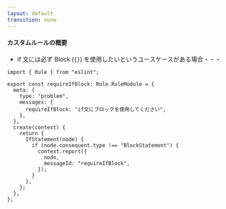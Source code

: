 ```yaml
---
layout: default
transition: none
---
```


<style scoped>
.small-code {
  .slidev-code {
    font-size: 0.85rem !important;
    line-height: 0rem !important;
  }
}
</style>

#### カスタムルールの概要

<div class="_bullet">

* if 文には必ず Block (`{}`) を使用したいというユースケースがある場合・・・

</div>

<div v-click="1" class="small-code">

```ts{10-21}
import { Rule } from "eslint";

export const requireIfBlock: Rule.RuleModule = {
  meta: {
    type: "problem",
    messages: {
      requireIfBlock: "if文にブロックを使用してください",
    },
  },
  create(context) {
    return {
      IfStatement(node) {
        if (node.consequent.type !== "BlockStatement") {
          context.report({
            node,
            messageId: "requireIfBlock",
          });
        }
      },
    };
  },
};
```

</div>

<!-- 
例えば、チームのコーディング規約として、if 文は必ず Block を使用したい。つまり波括弧で囲うようにしたいというユースケースがあると仮定した場合、カスタムルールの内容はこちらのコードのようになります。

[click] このコードでは、`node`という変数名で JavaScript の AST を受け取り、それに対する操作を行なっています。  
このように、ESLint のカスタムルールを実装する際には、AST への理解が求められます。
-->